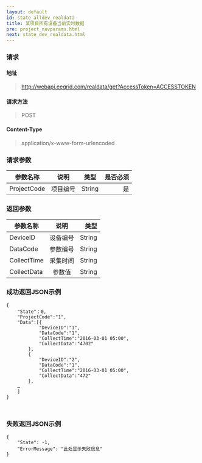 ```yaml
---
layout: default
id: state_alldev_realdata
title: 某项目所有设备当前实时数据
pre: project_navparams.html
next: state_dev_realdata.html
---
```


### 请求
#### 地址
> http://webapi.eegrid.com/realdata/get?AccessToken=ACCESSTOKEN

#### 请求方法
> POST

#### Content-Type
> application/x-www-form-urlencoded

### 请求参数
| 参数名称        | 说明           | 类型  |   是否必须  |
| ------------- |:-------------:|:------:|-----:|
| ProjectCode      | 项目编号 | String |  是   |


### 返回参数
| 参数名称        | 说明           | 类型  |
| ------------- |:-------------:| -----:|
| DeviceID      | 设备编号 | String |
| DataCode        | 参数编号 | String |
| CollectTime      | 采集时间      | String |
| CollectData      | 参数值 | String |

### 成功返回JSON示例
```
{
    "State"：0,
    "ProjectCode":"1",
    "Data":[{
            "DeviceID":"1",
            "DataCode":"1",
            "CollectTime":"2016-03-01 05:00",
            "CollectData":"4702"
        },
        {
            "DeviceID":"2",
            "DataCode":"1",
            "CollectTime":"2016-03-01 05:00",
            "CollectData":"472"
        },
    …
    ]
}



```

### 失败返回JSON示例 
```
{
    "State": -1,
    "ErrorMessage": "此处显示失败信息"
}
```
